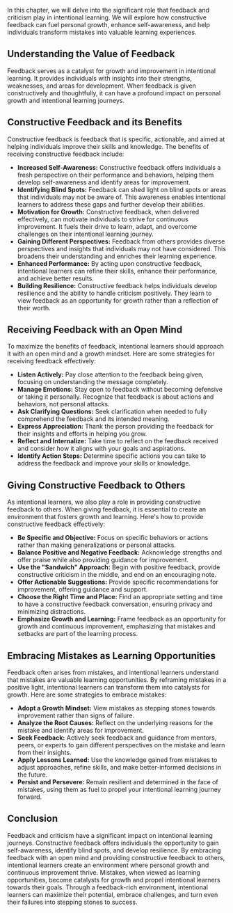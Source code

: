 
In this chapter, we will delve into the significant role that feedback and criticism play in intentional learning. We will explore how constructive feedback can fuel personal growth, enhance self-awareness, and help individuals transform mistakes into valuable learning experiences.

**Understanding the Value of Feedback**
---------------------------------------

Feedback serves as a catalyst for growth and improvement in intentional learning. It provides individuals with insights into their strengths, weaknesses, and areas for development. When feedback is given constructively and thoughtfully, it can have a profound impact on personal growth and intentional learning journeys.

**Constructive Feedback and its Benefits**
------------------------------------------

Constructive feedback is feedback that is specific, actionable, and aimed at helping individuals improve their skills and knowledge. The benefits of receiving constructive feedback include:

* **Increased Self-Awareness:** Constructive feedback offers individuals a fresh perspective on their performance and behaviors, helping them develop self-awareness and identify areas for improvement.
* **Identifying Blind Spots:** Feedback can shed light on blind spots or areas that individuals may not be aware of. This awareness enables intentional learners to address these gaps and further develop their abilities.
* **Motivation for Growth:** Constructive feedback, when delivered effectively, can motivate individuals to strive for continuous improvement. It fuels their drive to learn, adapt, and overcome challenges on their intentional learning journey.
* **Gaining Different Perspectives:** Feedback from others provides diverse perspectives and insights that individuals may not have considered. This broadens their understanding and enriches their learning experience.
* **Enhanced Performance:** By acting upon constructive feedback, intentional learners can refine their skills, enhance their performance, and achieve better results.
* **Building Resilience:** Constructive feedback helps individuals develop resilience and the ability to handle criticism positively. They learn to view feedback as an opportunity for growth rather than a reflection of their worth.

**Receiving Feedback with an Open Mind**
----------------------------------------

To maximize the benefits of feedback, intentional learners should approach it with an open mind and a growth mindset. Here are some strategies for receiving feedback effectively:

* **Listen Actively:** Pay close attention to the feedback being given, focusing on understanding the message completely.
* **Manage Emotions:** Stay open to feedback without becoming defensive or taking it personally. Recognize that feedback is about actions and behaviors, not personal attacks.
* **Ask Clarifying Questions:** Seek clarification when needed to fully comprehend the feedback and its intended meaning.
* **Express Appreciation:** Thank the person providing the feedback for their insights and efforts in helping you grow.
* **Reflect and Internalize:** Take time to reflect on the feedback received and consider how it aligns with your goals and aspirations.
* **Identify Action Steps:** Determine specific actions you can take to address the feedback and improve your skills or knowledge.

**Giving Constructive Feedback to Others**
------------------------------------------

As intentional learners, we also play a role in providing constructive feedback to others. When giving feedback, it is essential to create an environment that fosters growth and learning. Here's how to provide constructive feedback effectively:

* **Be Specific and Objective:** Focus on specific behaviors or actions rather than making generalizations or personal attacks.
* **Balance Positive and Negative Feedback:** Acknowledge strengths and offer praise while also providing guidance for improvement.
* **Use the "Sandwich" Approach:** Begin with positive feedback, provide constructive criticism in the middle, and end on an encouraging note.
* **Offer Actionable Suggestions:** Provide specific recommendations for improvement, offering guidance and support.
* **Choose the Right Time and Place:** Find an appropriate setting and time to have a constructive feedback conversation, ensuring privacy and minimizing distractions.
* **Emphasize Growth and Learning:** Frame feedback as an opportunity for growth and continuous improvement, emphasizing that mistakes and setbacks are part of the learning process.

**Embracing Mistakes as Learning Opportunities**
------------------------------------------------

Feedback often arises from mistakes, and intentional learners understand that mistakes are valuable learning opportunities. By reframing mistakes in a positive light, intentional learners can transform them into catalysts for growth. Here are some strategies to embrace mistakes:

* **Adopt a Growth Mindset:** View mistakes as stepping stones towards improvement rather than signs of failure.
* **Analyze the Root Causes:** Reflect on the underlying reasons for the mistake and identify areas for improvement.
* **Seek Feedback:** Actively seek feedback and guidance from mentors, peers, or experts to gain different perspectives on the mistake and learn from their insights.
* **Apply Lessons Learned:** Use the knowledge gained from mistakes to adjust approaches, refine skills, and make better-informed decisions in the future.
* **Persist and Persevere:** Remain resilient and determined in the face of mistakes, using them as fuel to propel your intentional learning journey forward.

**Conclusion**
--------------

Feedback and criticism have a significant impact on intentional learning journeys. Constructive feedback offers individuals the opportunity to gain self-awareness, identify blind spots, and develop resilience. By embracing feedback with an open mind and providing constructive feedback to others, intentional learners create an environment where personal growth and continuous improvement thrive. Mistakes, when viewed as learning opportunities, become catalysts for growth and propel intentional learners towards their goals. Through a feedback-rich environment, intentional learners can maximize their potential, embrace challenges, and turn even their failures into stepping stones to success.
